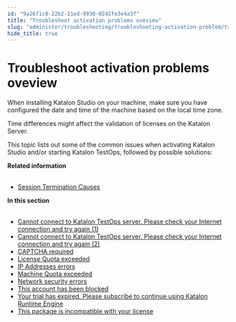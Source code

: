 ```yaml
---
id: "9a26f1c0-22b2-11ed-9930-0242fe3e4a3f"
title: "Troubleshoot activation problems oveview"
slug: "administer/troubleshooting/troubleshooting-activation-problem/troubleshoot-activation-problems-oveview"
hide_title: true
---
```


# <a id="id_troubleshoot-activation-problems" class="anchor_top_offset"/><a id="ariaid-title1" class="anchor_top_offset"/>Troubleshoot activation problems oveview

<p xmlns="http://www.w3.org/1999/xhtml" className="p">When installing Katalon Studio on your machine, make sure you   have configured the date and time of the machine based on the local   time zone.</p> 
<p xmlns="http://www.w3.org/1999/xhtml" className="p">Time differences might affect the validation of licenses on the   Katalon Server.</p> 
<p xmlns="http://www.w3.org/1999/xhtml" className="p">This topic lists out some of the   common issues when activating Katalon Studio   and/or starting Katalon TestOps, followed by possible   solutions:</p> 
<nav xmlns="http://www.w3.org/1999/xhtml" role="navigation" className="related-links"><div className="linklist relinfo"><strong>Related information</strong><br /><br /><ul className="linklist"><li className="linklist"><a className="link" href="/docs/administer/troubleshooting/session-termination-causes">Session Termination Causes</a></li></ul></div><div className="linklist"><strong>In this section</strong><br /><br /><ul className="linklist"><li className="linklist"><a className="link" href="/docs/administer/troubleshooting/troubleshooting-activation-problem/cannot-connect-to-katalon-testops-server.-please-check-your-internet-connection-and-try-again-1">Cannot connect to Katalon TestOps server. Please check your Internet connection and try again (1)</a></li><li className="linklist"><a className="link" href="/docs/administer/troubleshooting/troubleshooting-activation-problem/cannot-connect-to-katalon-testops-server.-please-check-your-internet-connection-and-try-again-2">Cannot connect to Katalon TestOps server. Please check your Internet connection and try again (2)</a></li><li className="linklist"><a className="link" href="/docs/administer/troubleshooting/troubleshooting-activation-problem/captcha-required">CAPTCHA required</a></li><li className="linklist"><a className="link" href="/docs/administer/troubleshooting/troubleshooting-activation-problem/license-quota-exceeded">License Quota exceeded</a></li><li className="linklist"><a className="link" href="/docs/administer/troubleshooting/troubleshooting-activation-problem/ip-addresses-errors">IP Addresses errors</a></li><li className="linklist"><a className="link" href="/docs/administer/troubleshooting/troubleshooting-activation-problem/machine-quota-exceeded">Machine Quota exceeded</a></li><li className="linklist"><a className="link" href="/docs/administer/troubleshooting/troubleshooting-activation-problem/network-security-errors">Network security errors</a></li><li className="linklist"><a className="link" href="/docs/administer/troubleshooting/troubleshooting-activation-problem/this-account-has-been-blocked">This account has been blocked</a></li><li className="linklist"><a className="link" href="/docs/administer/troubleshooting/troubleshooting-activation-problem/your-trial-has-expired.-please-subscribe-to-continue-using-katalon-runtime-engine">Your trial has expired. Please subscribe to continue using Katalon Runtime Engine</a></li><li className="linklist"><a className="link" href="/docs/administer/troubleshooting/troubleshooting-activation-problem/this-package-is-incompatible-with-your-license">This package is incompatible with your license</a></li></ul></div></nav> 
